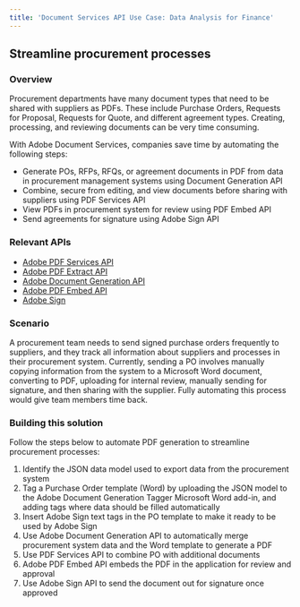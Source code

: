 ```yaml
---
title: 'Document Services API Use Case: Data Analysis for Finance'
---
```


## Streamline procurement processes

### Overview

Procurement departments have many document types that need to be shared with suppliers as PDFs. These include Purchase Orders, Requests for Proposal, Requests for Quote, and different agreement types. Creating, processing, and reviewing documents can be very time consuming.

With Adobe Document Services, companies save time by automating the following steps:

* Generate POs, RFPs, RFQs, or agreement documents in PDF from data in procurement management systems using Document Generation API
* Combine, secure from editing, and view documents before sharing with suppliers using PDF Services API
* View PDFs in procurement system for review using PDF Embed API
* Send agreements for signature using Adobe Sign API

### Relevant APIs

* [Adobe PDF Services API](/src/pages/pdf-services.md)
* [Adobe PDF Extract API](/src/pages/pdf-extract.md)
* [Adobe Document Generation API](/src/pages/doc-generation.md)
* [Adobe PDF Embed API](/src/pages/pdf-embed.md)
* [Adobe Sign](https://www.adobe.io/apis/documentcloud/sign.html)

### Scenario

A procurement team needs to send signed purchase orders frequently to suppliers, and they track all information about suppliers and processes in their procurement system. Currently, sending a PO involves manually copying information from the system to a Microsoft Word document, converting to PDF, uploading for internal review, manually sending for signature, and then sharing with the supplier. Fully automating this process would give team members time back.


### Building this solution

Follow the steps below to automate PDF generation to streamline procurement processes:

1. Identify the JSON data model used to export data from the procurement system
2. Tag a Purchase Order template (Word) by uploading the JSON model to the Adobe Document Generation Tagger Microsoft Word add-in, and adding tags where data should be filled automatically
3. Insert Adobe Sign text tags in the PO template to make it ready to be used by Adobe Sign
4. Use Adobe Document Generation API to automatically merge procurement system data and the Word template to generate a PDF
5. Use PDF Services API to combine PO with additional documents
6. Adobe PDF Embed API embeds the PDF in the application for review and approval
7. Use Adobe Sign API to send the document out for signature once approved